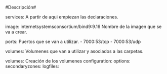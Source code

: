 #Descripción#

services: A partir de aqui empiezan las declaraciones.

image: internetsystemsconsortium/bind9:9.16 Nombre de la imagen que se va a crear.

ports: Puertos que se van a utilizar.  - 7000:53/tcp  - 7000:53/udp

volumes: Volumenes que van a utilizar y asociados a las carpetas. 

volumes: Creación de los volumenes  configuration: options: secondaryzones: logfiles:
